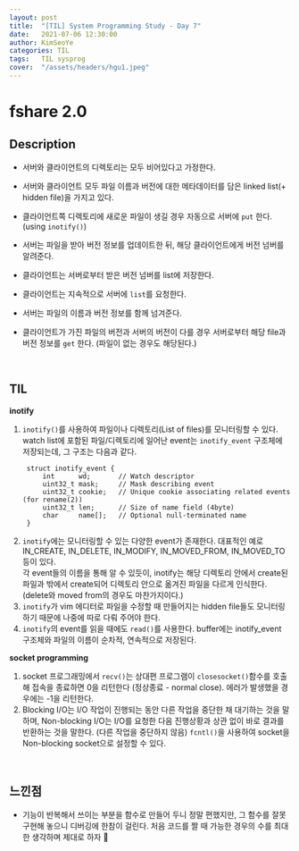 ```yaml
---
layout: post
title:  "[TIL] System Programming Study - Day 7"
date:   2021-07-06 12:30:00
author: KimSeoYe
categories: TIL
tags:   TIL sysprog
cover:  "/assets/headers/hgu1.jpeg"
---
```

# fshare 2.0

## Description


- 서버와 클라이언트의 디렉토리는 모두 비어있다고 가정한다.
- 서버와 클라이언트 모두 파일 이름과 버전에 대한 메타데이터를 담은 linked list(+ hidden file)을 가지고 있다.


- 클라이언트쪽 디렉토리에 새로운 파일이 생길 경우 자동으로 서버에 `put` 한다. (using `inotify()`)
- 서버는 파일을 받아 버전 정보를 업데이트한 뒤, 해당 클라이언트에게 버전 넘버를 알려준다.
- 클라이언트는 서버로부터 받은 버전 넘버를 list에 저장한다.


- 클라이언트는 지속적으로 서버에 `list`를 요청한다.
- 서버는 파일의 이름과 버전 정보를 함께 넘겨준다.
- 클라이언트가 가진 파일의 버전과 서버의 버전이 다를 경우 서버로부터 해당 file과 버전 정보를 `get` 한다. (파일이 없는 경우도 해당된다.)


<br>

## TIL

**inotify**
   1. `inotify()`를 사용하여 파일이나 디렉토리(List of files)를 모니터링할 수 있다. watch list에 포함된 파일/디렉토리에 일어난 event는 `inotify_event` 구조체에 저장되는데, 그 구조는 다음과 같다.
      ```
       struct inotify_event {
           int      wd;       // Watch descriptor 
           uint32_t mask;     // Mask describing event 
           uint32_t cookie;   // Unique cookie associating related events (for rename(2)) 
           uint32_t len;      // Size of name field (4byte)
           char     name[];   // Optional null-terminated name 
       }
      ```
   2. `inotify`에는 모니터링할 수 있는 다양한 event가 존재한다. 대표적인 예로 IN_CREATE, IN_DELETE, IN_MODIFY, IN_MOVED_FROM, IN_MOVED_TO 등이 있다.<br>각 event들의 이름을 통해 알 수 있듯이, inotify는 해당 디렉토리 안에서 create된 파일과 밖에서 create되어 디렉토리 안으로 옮겨진 파일을 다르게 인식한다. (delete와 moved from의 경우도 마찬가지이다.)
   3. `inotify`가 vim 에디터로 파일을 수정할 때 만들어지는 hidden file들도 모니터링하기 때문에 나중에 따로 다뤄 주어야 한다.
   4. `inotify`의 event를 읽을 때에도 `read()`를 사용한다. buffer에는 inotify_event 구조체와 파일의 이름이 순차적, 연속적으로 저장된다.


**socket programming**

1. socket 프로그래밍에서 `recv()`는 상대편 프로그램이 `closesocket()`함수를 호출해 접속을 종료하면 0을 리턴한다 (정상종료 - normal close). 에러가 발생했을 경우에는 -1을 리턴한다.
2. Blocking I/O는 I/O 작업이 진행되는 동안 다른 작업을 중단한 채 대기하는 것을 말하며, Non-blocking I/O는 I/O를 요청한 다음 진행상황과 상관 없이 바로 결과를 반환하는 것을 말한다. (다른 작업을 중단하지 않음) `fcntl()`을 사용하여 socket을 Non-blocking socket으로 설정할 수 있다.

<br>

## 느낀점
- 기능이 반복해서 쓰이는 부분을 함수로 만들어 두니 정말 편했지만, 그 함수를 잘못 구현해 놓으니 디버깅에 한참이 걸린다. 처음 코드를 짤 때 가능한 경우의 수를 최대한 생각하며 제대로 하자 🥲
